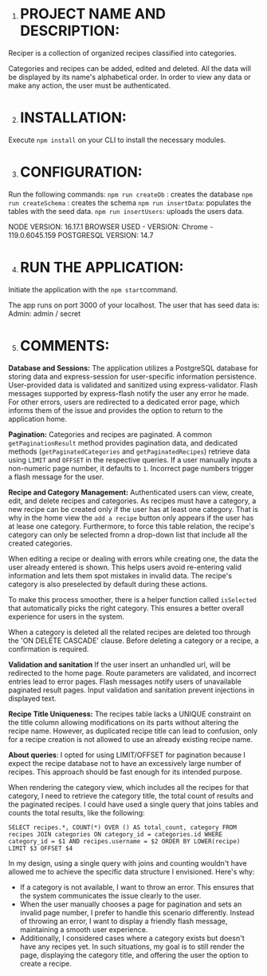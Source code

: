 1. # PROJECT NAME AND DESCRIPTION:
  Reciper is a collection of organized recipes classified into categories.

  Categories and recipes can be added, edited and deleted.
  All the data will be displayed by its name's alphabetical order.
  In order to view any data or make any action, the user must be authenticated.
 

2. # INSTALLATION:
  Execute `npm install` on your CLI to install the necessary modules.

3. # CONFIGURATION:
  Run the following commands:
    `npm run createDb` :  creates the database
    `npm run createSchema` : creates the schema
    `npm run insertData`: populates the tables with the seed data.
    `npm run insertUsers`: uploads the users data.

  NODE VERSION:
    16.17.1
  BROWSER USED - VERSION: 
    Chrome - 119.0.6045.159 
  POSTGRESQL VERSION:
    14.7

4. # RUN THE APPLICATION:
  Initiate the application with the `npm start`command. 
  
  The app runs on port 3000 of your localhost.
  The user that has seed data is:
    Admin: admin / secret


5. # COMMENTS:

**Database and Sessions:**
The application utilizes a PostgreSQL database for storing data and express-session for user-specific information persistence. User-provided data is validated and sanitized using express-validator. Flash messages supported by express-flash notify the user any error he made. For other errors, users are redirected to a dedicated error page, which informs them of the issue and provides the option to return to the application home.

**Pagination:**
Categories and recipes are paginated. A common `getPaginationResult` method provides pagination data, and dedicated methods (`getPaginatedCategories` and `getPaginatedRecipes`) retrieve data using `LIMIT` and `OFFSET` in the respective queries. If a user manually inputs a non-numeric page number, it defaults to `1`. Incorrect page numbers trigger a flash message for the user.

**Recipe and Category Management:**
Authenticated users can view, create, edit, and delete recipes and categories. As recipes must have a category, a new recipe can be created only if the user has at least one category. That is why in the home view the `add a recipe` button only appears if the user has at lease one category. Furthermore, to force this table relation, the recipe's category can only be selected fromn a drop-down list that include all the created categories. 

When editing a recipe or dealing with errors while creating one, the data the user already entered is shown. This helps users avoid re-entering valid information and lets them spot mistakes in invalid data. The recipe's category is also preselected by default during these actions.

To make this process smoother, there is a helper function called `isSelected` that automatically picks the right category. This ensures a better overall experience for users in the system.

When a category is deleted all the related recipes are deleted too through the 'ON DELETE CASCADE' clause.
Before deleting a category or a recipe, a confirmation is required.

**Validation and sanitation**
If the user insert an unhandled url, will be redirected to the home page.
Route parameters are validated, and incorrect entries lead to error pages. Flash messages notify users of unavailable paginated result pages. Input validation and sanitation prevent injections in displayed text.

**Recipe Title Uniqueness:**
The recipes table lacks a UNIQUE constraint on the title column allowing modifications on its parts without altering the recipe name. However, as duplicated recipe title can lead to confusion, only for a recipe creation is not allowed to use an already existing recipe name.

**About queries**:
I opted for using LIMIT/OFFSET for pagination because I expect the recipe database not to have an excessively large number of recipes. This approach should be fast enough for its intended purpose.

When rendering the category view, which includes all the recipes for that category, I need to retrieve the category title, the total count of results and the paginated recipes. I could have used a single query that joins tables and counts the total results, like the following:

`SELECT recipes.*, COUNT(*) OVER () AS total_count, category
  FROM recipes
  JOIN categories ON category_id = categories.id
  WHERE category_id = $1 AND recipes.username = $2
  ORDER BY LOWER(recipe)
  LIMIT $3 OFFSET $4`

In my design, using a single query with joins and counting wouldn't have allowed me to achieve the specific data structure I envisioned. Here's why:

- If a category is not available, I want to throw an error. This ensures that the system communicates the issue clearly to the user.
- When the user manually chooses a page for pagination and sets an invalid page number, I prefer to handle this scenario differently. Instead of throwing an error, I want to display a friendly flash message, maintaining a smooth user experience.
- Additionally, I considered cases where a category exists but doesn't have any recipes yet. In such situations, my goal is to still render the page, displaying the category title, and offering the user the option to create a recipe.